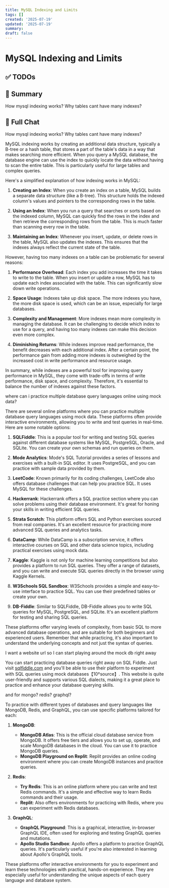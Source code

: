 ```yaml
---
title: MySQL Indexing and Limits
tags: []
created: '2025-07-19'
updated: '2025-07-19'
summary:
draft: false
---
```


# MySQL Indexing and Limits

## ✅ TODOs


## 📌 Summary
How mysql indexing works? Why tables cant have many indexes?

## 🧠 Full Chat


How mysql indexing works? Why tables cant have many indexes?

MySQL indexing works by creating an additional data structure, typically a B-tree or a hash table, that stores a part of the table's data in a way that makes searching more efficient. When you query a MySQL database, the database engine can use the index to quickly locate the data without having to scan the entire table. This is particularly useful for large tables and complex queries.

Here's a simplified explanation of how indexing works in MySQL:

1. **Creating an Index**: When you create an index on a table, MySQL builds a separate data structure (like a B-tree). This structure holds the indexed column's values and pointers to the corresponding rows in the table.

2. **Using an Index**: When you run a query that searches or sorts based on the indexed column, MySQL can quickly find the rows in the index and then retrieve the corresponding rows from the table. This is much faster than scanning every row in the table.

3. **Maintaining an Index**: Whenever you insert, update, or delete rows in the table, MySQL also updates the indexes. This ensures that the indexes always reflect the current state of the table.

However, having too many indexes on a table can be problematic for several reasons:

1. **Performance Overhead**: Each index you add increases the time it takes to write to the table. When you insert or update a row, MySQL has to update each index associated with the table. This can significantly slow down write operations.

2. **Space Usage**: Indexes take up disk space. The more indexes you have, the more disk space is used, which can be an issue, especially for large databases.

3. **Complexity and Management**: More indexes mean more complexity in managing the database. It can be challenging to decide which index to use for a query, and having too many indexes can make this decision even more complex.

4. **Diminishing Returns**: While indexes improve read performance, the benefit decreases with each additional index. After a certain point, the performance gain from adding more indexes is outweighed by the increased cost in write performance and resource usage.

In summary, while indexes are a powerful tool for improving query performance in MySQL, they come with trade-offs in terms of write performance, disk space, and complexity. Therefore, it's essential to balance the number of indexes against these factors.

where can i practice multiple database query languages online using mock data?

There are several online platforms where you can practice multiple database query languages using mock data. These platforms often provide interactive environments, allowing you to write and test queries in real-time. Here are some notable options:

1. **SQLFiddle**: This is a popular tool for writing and testing SQL queries against different database systems like MySQL, PostgreSQL, Oracle, and SQLite. You can create your own schemas and run queries on them.

2. **Mode Analytics**: Mode's SQL Tutorial provides a series of lessons and exercises with a built-in SQL editor. It uses PostgreSQL, and you can practice with sample data provided by them.

3. **LeetCode**: Known primarily for its coding challenges, LeetCode also offers database challenges that can help you practice SQL. It uses MySQL for these challenges.

4. **Hackerrank**: Hackerrank offers a SQL practice section where you can solve problems using their database environment. It's great for honing your skills in writing efficient SQL queries.

5. **Strata Scratch**: This platform offers SQL and Python exercises sourced from real companies. It's an excellent resource for practicing more advanced SQL queries and analytics tasks.

6. **DataCamp**: While DataCamp is a subscription service, it offers interactive courses on SQL and other data science topics, including practical exercises using mock data.

7. **Kaggle**: Kaggle is not only for machine learning competitions but also provides a platform to run SQL queries. They offer a range of datasets, and you can write and execute SQL queries directly in the browser using Kaggle Kernels.

8. **W3Schools SQL Sandbox**: W3Schools provides a simple and easy-to-use interface to practice SQL. You can use their predefined tables or create your own.

9. **DB-Fiddle**: Similar to SQLFiddle, DB-Fiddle allows you to write SQL queries for MySQL, PostgreSQL, and SQLite. It's an excellent platform for testing and sharing SQL queries.

These platforms offer varying levels of complexity, from basic SQL to more advanced database operations, and are suitable for both beginners and experienced users. Remember that while practicing, it's also important to understand the underlying concepts and not just the syntax of queries.

I want a website url so I can start playing around the mock db right away

You can start practicing database queries right away on SQL Fiddle. Just visit [sqlfiddle.com](http://sqlfiddle.com) and you'll be able to use their platform to experiment with SQL queries using mock databases【10†source】. This website is quite user-friendly and supports various SQL dialects, making it a great place to practice and enhance your database querying skills.

and for mongo? redis? graphql?

To practice with different types of databases and query languages like MongoDB, Redis, and GraphQL, you can use specific platforms tailored for each:

1. **MongoDB**: 
   - **MongoDB Atlas**: This is the official cloud database service from MongoDB. It offers free tiers and allows you to set up, operate, and scale MongoDB databases in the cloud. You can use it to practice MongoDB queries.
   - **MongoDB Playground on Replit**: Replit provides an online coding environment where you can create MongoDB instances and practice queries.

2. **Redis**: 
   - **Try Redis**: This is an online platform where you can write and test Redis commands. It's a simple and effective way to learn Redis commands and their usage.
   - **Replit**: Also offers environments for practicing with Redis, where you can experiment with Redis databases.

3. **GraphQL**: 
   - **GraphQL Playground**: This is a graphical, interactive, in-browser GraphQL IDE, often used for exploring and testing GraphQL queries and mutations.
   - **Apollo Studio Sandbox**: Apollo offers a platform to practice GraphQL queries. It's particularly useful if you're also interested in learning about Apollo's GraphQL tools.

These platforms offer interactive environments for you to experiment and learn these technologies with practical, hands-on experience. They are especially useful for understanding the unique aspects of each query language and database system.